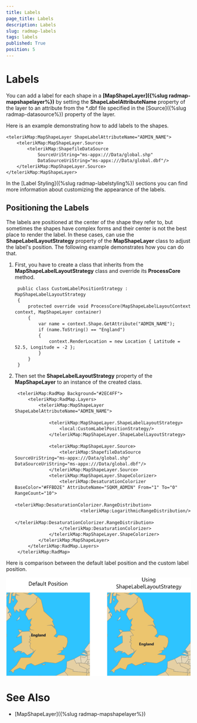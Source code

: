 ```yaml
---
title: Labels
page_title: Labels
description: Labels
slug: radmap-labels
tags: labels
published: True
position: 5
---
```


# Labels

You can add a label for each shape in a **[MapShapeLayer]({%slug radmap-mapshapelayer%})** by setting the **ShapeLabelAttributeName** property of the layer to an attribute from the *.dbf file specified in the [Source]({%slug radmap-datasource%}) property of the layer.

Here is an example demonstrating how to add labels to the shapes.

	<telerikMap:MapShapeLayer ShapeLabelAttributeName="ADMIN_NAME">
	    <telerikMap:MapShapeLayer.Source>
	        <telerikMap:ShapefileDataSource
	            SourceUriString="ms-appx:///Data/global.shp"
	            DataSourceUriString="ms-appx:///Data/global.dbf"/>
	    </telerikMap:MapShapeLayer.Source>
	</telerikMap:MapShapeLayer>

In the [Label Styling]({%slug radmap-labelstyling%}) sections you can find more information about customizing the appearance of the labels.

## Positioning the Labels

The labels are positioned at the center of the shape they refer to, but sometimes the shapes have complex forms and their center is not the best place to render the label.
In these cases, can use the **ShapeLabelLayoutStrategy** property of the **MapShapeLayer** class to adjust the label's position.
The following example demonstrates how you can do that.

1. First, you have to create a class that inherits from the **MapShapeLabelLayoutStrategy** class and override its **ProcessCore** method.

		public class CustomLabelPositionStrategy : MapShapeLabelLayoutStrategy
		{
		    protected override void ProcessCore(MapShapeLabelLayoutContext context, MapShapeLayer container)
		    {
		        var name = context.Shape.GetAttribute("ADMIN_NAME");
		        if (name.ToString() == "England")
		        {
		            context.RenderLocation = new Location { Latitude = 52.5, Longitude = -2 };
		        }
		    }
		}

1. Then set the **ShapeLabelLayoutStrategy** property of the **MapShapeLayer** to an instance of the created class.

		<telerikMap:RadMap Background="#2EC4FF">
		    <telerikMap:RadMap.Layers>
		        <telerikMap:MapShapeLayer ShapeLabelAttributeName="ADMIN_NAME">
		
		            <telerikMap:MapShapeLayer.ShapeLabelLayoutStrategy>
		                <local:CustomLabelPositionStrategy/>
		            </telerikMap:MapShapeLayer.ShapeLabelLayoutStrategy>
		
		            <telerikMap:MapShapeLayer.Source>
		                <telerikMap:ShapefileDataSource SourceUriString="ms-appx:///Data/global.shp" DataSourceUriString="ms-appx:///Data/global.dbf"/>
		            </telerikMap:MapShapeLayer.Source>
		            <telerikMap:MapShapeLayer.ShapeColorizer>
		                <telerikMap:DesaturationColorizer BaseColor="#FFBD2E" AttributeName="SQKM_ADMIN" From="1" To="0" RangeCount="10">
		                    <telerikMap:DesaturationColorizer.RangeDistribution>
		                        <telerikMap:LogarithmicRangeDistribution/>
		                    </telerikMap:DesaturationColorizer.RangeDistribution>
		                </telerikMap:DesaturationColorizer>
		            </telerikMap:MapShapeLayer.ShapeColorizer>
		        </telerikMap:MapShapeLayer>
		    </telerikMap:RadMap.Layers>
		</telerikMap:RadMap>

Here is comparison between the default label position and the custom label position.

![Rad Map-Shape Label Layout Strategy](images/RadMap-ShapeLabelLayoutStrategy.png)

# See Also

 * [MapShapeLayer]({%slug radmap-mapshapelayer%})

